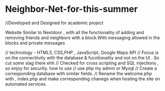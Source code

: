 # Neighbor-Net-for-this-summer

//Developed and Designed for academic project 

Website Similar to Nextdoor , with all the functionality of adding and removing friends and neighbors with a block.With messaging allowed in the blocks and private messages 


// technology - HTML5, CSS,PHP , JavaScript, Google Maps API
// Focus is on the connectiivity with the database & fucntionality and not on the UI . So cut some slag there ehh 
// Checked for cross scripting and SQL injections , so enjoy for security.
how to use 
// use php my admin or Mysql
// Create a corresponding database with similar fields.
// Rename the welcome.php with , index.php and make corresponding chanegs when hosting the site on automated services. 
